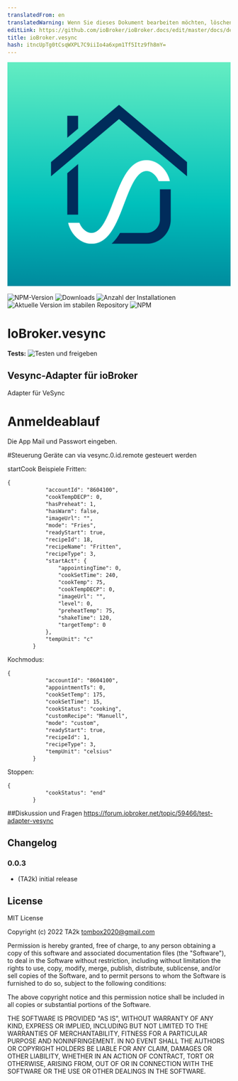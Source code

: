 ```yaml
---
translatedFrom: en
translatedWarning: Wenn Sie dieses Dokument bearbeiten möchten, löschen Sie bitte das Feld "translationsFrom". Andernfalls wird dieses Dokument automatisch erneut übersetzt
editLink: https://github.com/ioBroker/ioBroker.docs/edit/master/docs/de/adapterref/iobroker.vesync/README.md
title: ioBroker.vesync
hash: itncUpTg0tCsqWXPL7C9iiIo4a6xpm1Tf5Itz9fh8mY=
---
```

![Logo](../../../en/adapterref/iobroker.vesync/admin/vesync.png)

![NPM-Version](https://img.shields.io/npm/v/iobroker.vesync.svg)
![Downloads](https://img.shields.io/npm/dm/iobroker.vesync.svg)
![Anzahl der Installationen](https://iobroker.live/badges/vesync-installed.svg)
![Aktuelle Version im stabilen Repository](https://iobroker.live/badges/vesync-stable.svg)
![NPM](https://nodei.co/npm/iobroker.vesync.png?downloads=true)

# IoBroker.vesync
**Tests:** ![Testen und freigeben](https://github.com/TA2k/ioBroker.vesync/workflows/Test%20and%20Release/badge.svg)

## Vesync-Adapter für ioBroker
Adapter für VeSync

# Anmeldeablauf
Die App Mail und Passwort eingeben.

#Steuerung
Geräte can via vesync.0.id.remote gesteuert werden

startCook Beispiele Fritten:

```
{
            "accountId": "8604100",
            "cookTempDECP": 0,
            "hasPreheat": 1,
            "hasWarm": false,
            "imageUrl": "",
            "mode": "Fries",
            "readyStart": true,
            "recipeId": 18,
            "recipeName": "Fritten",
            "recipeType": 3,
            "startAct": {
                "appointingTime": 0,
                "cookSetTime": 240,
                "cookTemp": 75,
                "cookTempDECP": 0,
                "imageUrl": "",
                "level": 0,
                "preheatTemp": 75,
                "shakeTime": 120,
                "targetTemp": 0
            },
            "tempUnit": "c"
        }
```

Kochmodus:

```
{
            "accountId": "8604100",
            "appointmentTs": 0,
            "cookSetTemp": 175,
            "cookSetTime": 15,
            "cookStatus": "cooking",
            "customRecipe": "Manuell",
            "mode": "custom",
            "readyStart": true,
            "recipeId": 1,
            "recipeType": 3,
            "tempUnit": "celsius"
        }
```

Stoppen:

```
{
            "cookStatus": "end"
        }
```

##Diskussion und Fragen
<https://forum.iobroker.net/topic/59466/test-adapter-vesync>

## Changelog

### 0.0.3

- (TA2k) initial release

## License

MIT License

Copyright (c) 2022 TA2k <tombox2020@gmail.com>

Permission is hereby granted, free of charge, to any person obtaining a copy
of this software and associated documentation files (the "Software"), to deal
in the Software without restriction, including without limitation the rights
to use, copy, modify, merge, publish, distribute, sublicense, and/or sell
copies of the Software, and to permit persons to whom the Software is
furnished to do so, subject to the following conditions:

The above copyright notice and this permission notice shall be included in all
copies or substantial portions of the Software.

THE SOFTWARE IS PROVIDED "AS IS", WITHOUT WARRANTY OF ANY KIND, EXPRESS OR
IMPLIED, INCLUDING BUT NOT LIMITED TO THE WARRANTIES OF MERCHANTABILITY,
FITNESS FOR A PARTICULAR PURPOSE AND NONINFRINGEMENT. IN NO EVENT SHALL THE
AUTHORS OR COPYRIGHT HOLDERS BE LIABLE FOR ANY CLAIM, DAMAGES OR OTHER
LIABILITY, WHETHER IN AN ACTION OF CONTRACT, TORT OR OTHERWISE, ARISING FROM,
OUT OF OR IN CONNECTION WITH THE SOFTWARE OR THE USE OR OTHER DEALINGS IN THE
SOFTWARE.

```

```